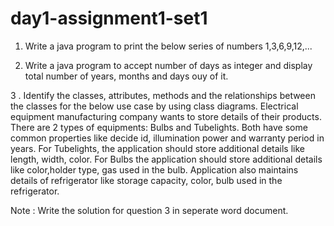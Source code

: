 # day1-assignment1-set1

1.	Write a java program to print the below series of numbers 1,3,6,9,12,...
   
2.	Write a java program to accept number of days as integer and display total number of years, months and days ouy of it.
   
3 .	Identify the classes, attributes, methods and the relationships between the classes for the below use case by using class diagrams.
Electrical equipment manufacturing company wants to store details of their products. There are 2 types of equipments: Bulbs and Tubelights. Both have some common properties like decide id, illumination power and warranty period in years. 
For Tubelights, the application should store additional details like length, width, color. For Bulbs the application should store additional details like color,holder type, gas used in the bulb. Application also maintains details of refrigerator like storage capacity, color, bulb used in the refrigerator.

Note : Write the solution for question 3 in seperate word document.
